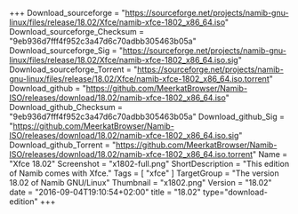 +++
Download_sourceforge = "https://sourceforge.net/projects/namib-gnu-linux/files/release/18.02/Xfce/namib-xfce-1802_x86_64.iso"
Download_sourceforge_Checksum = "9eb936d7fff4f952c3a47d6c70adbb305463b05a"
Download_sourceforge_Sig = "https://sourceforge.net/projects/namib-gnu-linux/files/release/18.02/Xfce/namib-xfce-1802_x86_64.iso.sig"
Download_sourceforge_Torrent = "https://sourceforge.net/projects/namib-gnu-linux/files/release/18.02/Xfce/namib-xfce-1802_x86_64.iso.torrent"
Download_github = "https://github.com/MeerkatBrowser/Namib-ISO/releases/download/18.02/namib-xfce-1802_x86_64.iso"
Download_github_Checksum = "9eb936d7fff4f952c3a47d6c70adbb305463b05a"
Download_github_Sig = "https://github.com/MeerkatBrowser/Namib-ISO/releases/download/18.02/namib-xfce-1802_x86_64.iso.sig"
Download_github_Torrent = "https://github.com/MeerkatBrowser/Namib-ISO/releases/download/18.02/namib-xfce-1802_x86_64.iso.torrent"
Name = "Xfce 18.02"
Screenshot = "x1802-full.png"
ShortDescription = "This edition of Namib comes with Xfce."
Tags = [ "xfce" ]
TargetGroup = "The version 18.02 of Namib GNU/Linux"
Thumbnail = "x1802.png"
Version = "18.02"
date = "2016-09-04T19:10:54+02:00"
title = "18.02"
type="download-edition"
+++

